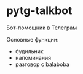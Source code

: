 # pytg-talkbot

Бот-помощник в Телеграм

Основные функции:
* будильник
* напоминания
* разговор с balaboba

